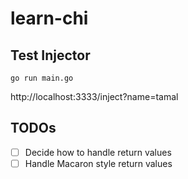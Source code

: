 # learn-chi

## Test Injector
```
go run main.go
```

http://localhost:3333/inject?name=tamal

## TODOs

- [ ] Decide how to handle return values
- [ ] Handle Macaron style return values
